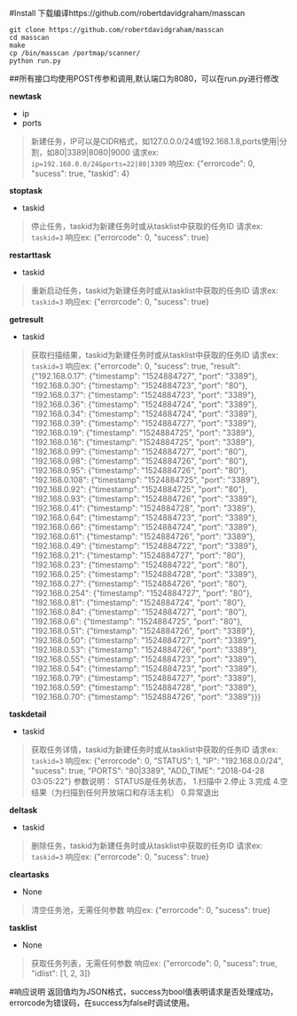 #Install
下载编译https://github.com/robertdavidgraham/masscan
```
git clone https://github.com/robertdavidgraham/masscan
cd masscan
make
cp /bin/masscan /portmap/scanner/
python run.py
```

##所有接口均使用POST传参和调用,默认端口为8080，可以在run.py进行修改

**newtask**
- ip
- ports

>新建任务，IP可以是CIDR格式，如127.0.0.0/24或192.168.1.8,ports使用|分割，如80|3389|8080|9000
请求ex:
```ip=192.168.0.0/24&ports=22|80|3389```
响应ex:
{"errorcode": 0, "sucess": true, "taskid": 4}

**stoptask**
- taskid

>停止任务，taskid为新建任务时或从tasklist中获取的任务ID
请求ex:
```taskid=3```
响应ex:
{"errorcode": 0, "sucess": true}

**restarttask**
- taskid

>重新启动任务，taskid为新建任务时或从tasklist中获取的任务ID
请求ex:
```taskid=3```
响应ex:
{"errorcode": 0, "sucess": true}

**getresult**
- taskid

>获取扫描结果，taskid为新建任务时或从tasklist中获取的任务ID
请求ex:
```taskid=3```
响应ex:
{"errorcode": 0, "sucess": true, "result": {"192.168.0.17": {"timestamp": "1524884727", "port": "3389"}, "192.168.0.30": {"timestamp": "1524884723", "port": "80"}, "192.168.0.37": {"timestamp": "1524884723", "port": "3389"}, "192.168.0.36": {"timestamp": "1524884724", "port": "3389"}, "192.168.0.34": {"timestamp": "1524884724", "port": "3389"}, "192.168.0.39": {"timestamp": "1524884727", "port": "3389"}, "192.168.0.19": {"timestamp": "1524884725", "port": "3389"}, "192.168.0.16": {"timestamp": "1524884725", "port": "3389"}, "192.168.0.99": {"timestamp": "1524884727", "port": "80"}, "192.168.0.98": {"timestamp": "1524884726", "port": "80"}, "192.168.0.95": {"timestamp": "1524884726", "port": "80"}, "192.168.0.108": {"timestamp": "1524884725", "port": "3389"}, "192.168.0.92": {"timestamp": "1524884725", "port": "80"}, "192.168.0.93": {"timestamp": "1524884726", "port": "3389"}, "192.168.0.41": {"timestamp": "1524884728", "port": "3389"}, "192.168.0.64": {"timestamp": "1524884723", "port": "3389"}, "192.168.0.66": {"timestamp": "1524884724", "port": "3389"}, "192.168.0.61": {"timestamp": "1524884726", "port": "3389"}, "192.168.0.49": {"timestamp": "1524884722", "port": "3389"}, "192.168.0.21": {"timestamp": "1524884727", "port": "80"}, "192.168.0.23": {"timestamp": "1524884722", "port": "80"}, "192.168.0.25": {"timestamp": "1524884728", "port": "3389"}, "192.168.0.27": {"timestamp": "1524884726", "port": "80"}, "192.168.0.254": {"timestamp": "1524884727", "port": "80"}, "192.168.0.81": {"timestamp": "1524884724", "port": "80"}, "192.168.0.84": {"timestamp": "1524884727", "port": "80"}, "192.168.0.6": {"timestamp": "1524884725", "port": "80"}, "192.168.0.51": {"timestamp": "1524884726", "port": "3389"}, "192.168.0.50": {"timestamp": "1524884727", "port": "3389"}, "192.168.0.53": {"timestamp": "1524884726", "port": "3389"}, "192.168.0.55": {"timestamp": "1524884723", "port": "3389"}, "192.168.0.54": {"timestamp": "1524884723", "port": "3389"}, "192.168.0.79": {"timestamp": "1524884727", "port": "3389"}, "192.168.0.59": {"timestamp": "1524884728", "port": "3389"}, "192.168.0.70": {"timestamp": "1524884726", "port": "3389"}}}

**taskdetail**
- taskid

>获取任务详情，taskid为新建任务时或从tasklist中获取的任务ID
请求ex:
```taskid=3```
响应ex:
{"errorcode": 0, "STATUS": 1, "IP": "192.168.0.0/24", "sucess": true, "PORTS": "80|3389", "ADD_TIME": "2018-04-28 03:05:22"}
参数说明：
STATUS是任务状态，
1.扫描中
2.停止
3.完成
4.空结果（为扫描到任何开放端口和存活主机）
0.异常退出

**deltask**
- taskid

>删除任务，taskid为新建任务时或从tasklist中获取的任务ID
请求ex:
```taskid=3```
响应ex:
{"errorcode": 0, "sucess": true}

**cleartasks**
- None

>清空任务池，无需任何参数
响应ex:
{"errorcode": 0, "sucess": true}

**tasklist**
- None

>获取任务列表，无需任何参数
响应ex:
{"errorcode": 0, "sucess": true, "idlist": [1, 2, 3]}



#响应说明
返回值均为JSON格式，success为bool值表明请求是否处理成功，errorcode为错误码，在success为false时调试使用。